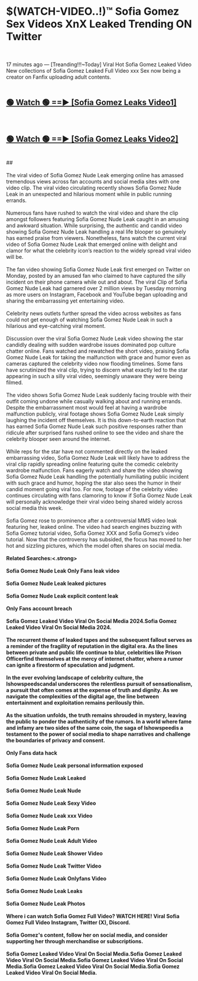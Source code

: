 # $(WATCH-VIDEO..!)™ Sofia Gomez Sex Videos XnX Leaked Trending ON Twitter<br>
<br>

17 minutes ago — [Treanding!!!~Today] Viral Hot Sofia Gomez Leaked Video New collections of Sofia Gomez Leaked Full Video xxx Sex now being a creator on Fanfix uploading adult contents.
<br>
 <br>

##  <a href="https://best2vid.blogspot.com?title=Sofia_Gomez">🟢 Watch 🟢 ==► [Sofia Gomez Leaks Video1]</a><br>
  <br>

##  <a href="https://best2vid.blogspot.com?title=Sofia_Gomez">🟢 Watch 🟢 ==► [Sofia Gomez Leaks Video2]</a><br>
  <br>
  ##
  <br>
  <br>
The viral video of Sofia Gomez Nude Leak emerging online has amassed tremendous views across fan accounts and social media sites with one video clip. The viral video circulating recently shows Sofia Gomez Nude Leak in an unexpected and hilarious moment while in public running errands.
<br><br>
Numerous fans have rushed to watch the viral video and share the clip amongst followers featuring Sofia Gomez Nude Leak caught in an amusing and awkward situation. While surprising, the authentic and candid video showing Sofia Gomez Nude Leak handling a real life blooper so genuinely has earned praise from viewers. Nonetheless, fans watch the current viral video of Sofia Gomez Nude Leak that emerged online with delight and clamor for what the celebrity icon’s reaction to the widely spread viral video will be.
<br><br>
The fan video showing Sofia Gomez Nude Leak first emerged on Twitter on Monday, posted by an amused fan who claimed to have captured the silly incident on their phone camera while out and about. The viral Clip of Sofia Gomez Nude Leak had garnered over 2 million views by Tuesday morning as more users on Instagram, Facebook and YouTube began uploading and sharing the embarrassing yet entertaining video.
<br><br>
Celebrity news outlets further spread the video across websites as fans could not get enough of watching Sofia Gomez Nude Leak in such a hilarious and eye-catching viral moment.
<br><br>
Discussion over the viral Sofia Gomez Nude Leak video showing the star candidly dealing with sudden wardrobe issues dominated pop culture chatter online. Fans watched and rewatched the short video, praising Sofia Gomez Nude Leak for taking the malfunction with grace and humor even as cameras captured the celebrity video now flooding timelines. Some fans have scrutinized the viral clip, trying to discern what exactly led to the star appearing in such a silly viral video, seemingly unaware they were being filmed.
<br><br>
The video shows Sofia Gomez Nude Leak suddenly facing trouble with their outfit coming undone while casually walking about and running errands. Despite the embarrassment most would feel at having a wardrobe malfunction publicly, viral footage shows Sofia Gomez Nude Leak simply laughing the incident off themselves. It is this down-to-earth reaction that has earned Sofia Gomez Nude Leak such positive responses rather than ridicule after surprised fans rushed online to see the video and share the celebrity blooper seen around the internet.
<br><br>
While reps for the star have not commented directly on the leaked embarrassing video, Sofia Gomez Nude Leak will likely have to address the viral clip rapidly spreading online featuring quite the comedic celebrity wardrobe malfunction. Fans eagerly watch and share the video showing Sofia Gomez Nude Leak handling the potentially humiliating public incident with such grace and humor, hoping the star also sees the humor in their candid moment going viral too. For now, footage of the celebrity video continues circulating with fans clamoring to know if Sofia Gomez Nude Leak will personally acknowledge their viral video being shared widely across social media this week.
<br><br>
Sofia Gomez rose to prominence after a controversial MMS video leak featuring her, leaked online. The video had search engines buzzing with Sofia Gomez tutorial video, Sofia Gomez XXX and Sofia Gomez’s video tutorial. Now that the controversy has subsided, the focus has moved to her hot and sizzling pictures, which the model often shares on social media.
<br><br>
<strong>Related Searches:<.strong>
<br><br>
Sofia Gomez Nude Leak Only Fans leak video
<br><br>
Sofia Gomez Nude Leak leaked pictures
<br><br>
Sofia Gomez Nude Leak explicit content leak
<br><br>
Only Fans account breach
<br><br>
Sofia Gomez Leaked Video Viral On Social Media 2024.Sofia Gomez Leaked Video Viral On Social Media 2024.
<br><br>
The recurrent theme of leaked tapes and the subsequent fallout serves as a reminder of the fragility of reputation in the digital era. As the lines between private and public life continue to blur, celebrities like Prison Officerfind themselves at the mercy of internet chatter, where a rumor can ignite a firestorm of speculation and judgment.
<br><br>
In the ever evolving landscape of celebrity culture, the Ishowspeedscandal underscores the relentless pursuit of sensationalism, a pursuit that often comes at the expense of truth and dignity. As we navigate the complexities of the digital age, the line between entertainment and exploitation remains perilously thin.
<br><br>
As the situation unfolds, the truth remains shrouded in mystery, leaving the public to ponder the authenticity of the rumors. In a world where fame and infamy are two sides of the same coin, the saga of Ishowspeedis a testament to the power of social media to shape narratives and challenge the boundaries of privacy and consent.
<br><br>
Only Fans data hack
<br><br>
Sofia Gomez Nude Leak personal information exposed
<br><br>
Sofia Gomez Nude Leak Leaked
<br><br>
Sofia Gomez Nude Leak Nude
<br><br>
Sofia Gomez Nude Leak Sexy Video
<br><br>
Sofia Gomez Nude Leak xxx Video
<br><br>
Sofia Gomez Nude Leak Porn
<br><br>
Sofia Gomez Nude Leak Adult Video
<br><br>
Sofia Gomez Nude Leak Shower Video
<br><br>
Sofia Gomez Nude Leak Twitter Video
<br><br>
Sofia Gomez Nude Leak Onlyfans Video
<br><br>
Sofia Gomez Nude Leak Leaks
<br><br>
Sofia Gomez Nude Leak Photos
<br><br>
Where i can watch Sofia Gomez Full Video? WATCH HERE! Viral Sofia Gomez Full Video Instagram, Twitter (X), Discord.
<br><br>
Sofia Gomez's content, follow her on social media, and consider supporting her through merchandise or subscriptions.
<br><br>
Sofia Gomez Leaked Video Viral On Social Media.Sofia Gomez Leaked Video Viral On Social Media.Sofia Gomez Leaked Video Viral On Social Media.Sofia Gomez Leaked Video Viral On Social Media.Sofia Gomez Leaked Video Viral On Social Media.